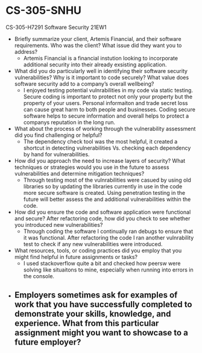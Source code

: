 # CS-305-SNHU
CS-305-H7291 Software Security 21EW1
- Briefly summarize your client, Artemis Financial, and their software requirements. Who was the client? What issue did they want you to address?
  - Artemis Financial is a financial instution looking to incorporate additional security into their already exsisting application.
- What did you do particularly well in identifying their software security vulnerabilities? Why is it important to code securely? What value does software security add to a company’s overall wellbeing?
  - I enjoyed testing potential vulnrabilities in my code via static testing. Secure coding is important to protect not only your property but the property of your users. Personal informaiton and trade secret loss can cause great harm to both people and businesses. Coding secure software helps to secure information and overall helps to protect a companys reputation in the long run. 
- What about the process of working through the vulnerability assessment did you find challenging or helpful?
  - The dependency check tool was the most helpful, it created a shortcut in detecting vulnerabilities Vs. checking each dependency by hand for vulnerabilities.
- How did you approach the need to increase layers of security? What techniques or strategies would you use in the future to assess vulnerabilities and determine mitigation techniques?
  - Through testing most of the vulnrabilities were casued by using old libraries so by updating the libraries currently in use in the code more secure software is created. Using  penetration testing in the future will better assess the and additional vulnerabilities within the code.
- How did you ensure the code and software application were functional and secure? After refactoring code, how did you check to see whether you introduced new vulnerabilities?
  - Through coding the software I continually ran debugs to ensure that it was functional. After refactoring the code I ran another vulnrability test to check if any new vulnerabilities were introduced. 
- What resources, tools, or coding practices did you employ that you might find helpful in future assignments or tasks?
  - I used stackoverflow quite a bit and checked how peersw were solving like situaitons to mine, especially when running into errors in the console.
- Employers sometimes ask for examples of work that you have successfully completed to demonstrate your skills, knowledge, and experience. What from this particular assignment might you want to showcase to a future employer?
  - 
